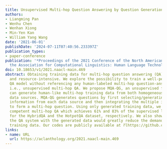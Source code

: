 ```yaml
---
title: Unsupervised Multi-hop Question Answering by Question Generation
authors:
- Liangming Pan
- Wenhu Chen
- Wenhan Xiong
- Min-Yen Kan
- William Yang Wang
date: '2021-06-01'
publishDate: '2024-07-11T07:40:56.233397Z'
publication_types:
- paper-conference
publication: '*Proceedings of the 2021 Conference of the North American Chapter of
  the Association for Computational Linguistics: Human Language Technologies*'
doi: 10.18653/v1/2021.naacl-main.469
abstract: Obtaining training data for multi-hop question answering (QA) is time-consuming
  and resource-intensive. We explore the possibility to train a well-performed multi-hop
  QA model without referencing any human-labeled multi-hop question-answer pairs,
  i.e., unsupervised multi-hop QA. We propose MQA-QG, an unsupervised framework that
  can generate human-like multi-hop training data from both homogeneous and heterogeneous
  data sources. MQA-QG generates questions by first selecting/generating relevant
  information from each data source and then integrating the multiple information
  to form a multi-hop question. Using only generated training data, we can train a
  competent multi-hop QA which achieves 61% and 83% of the supervised learning performance
  for the HybridQA and the HotpotQA dataset, respectively. We also show that pretraining
  the QA system with the generated data would greatly reduce the demand for human-annotated
  training data. Our codes are publicly available at r̆lhttps://github.com/teacherpeterpan/Unsupervised-Multi-hop-QA.
links:
- name: URL
  url: https://aclanthology.org/2021.naacl-main.469
---
```

